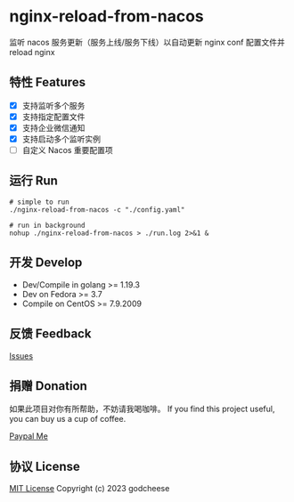 # nginx-reload-from-nacos
监听 nacos 服务更新（服务上线/服务下线）以自动更新 nginx conf 配置文件并 reload nginx

## 特性 Features
- [x] 支持监听多个服务
- [x] 支持指定配置文件
- [x] 支持企业微信通知
- [x] 支持启动多个监听实例
- [ ] 自定义 Nacos 重要配置项

## 运行 Run

```shell
# simple to run
./nginx-reload-from-nacos -c "./config.yaml"
```

```shell
# run in background
nohup ./nginx-reload-from-nacos > ./run.log 2>&1 &
```

## 开发 Develop

- Dev/Compile in golang >= 1.19.3
- Dev on Fedora >= 3.7
- Compile on CentOS >= 7.9.2009

## 反馈 Feedback

[Issues](https://github.com/godcheese/nginx-reload-from-nacos/issues)

## 捐赠 Donation

如果此项目对你有所帮助，不妨请我喝咖啡。
If you find this project useful, you can buy us a cup of coffee.

[Paypal Me](https://www.paypal.me/godcheese)

## 协议 License
[MIT License](https://github.com/godcheese/nginx-reload-from-nacos/blob/main/LICENSE) Copyright (c) 2023 godcheese